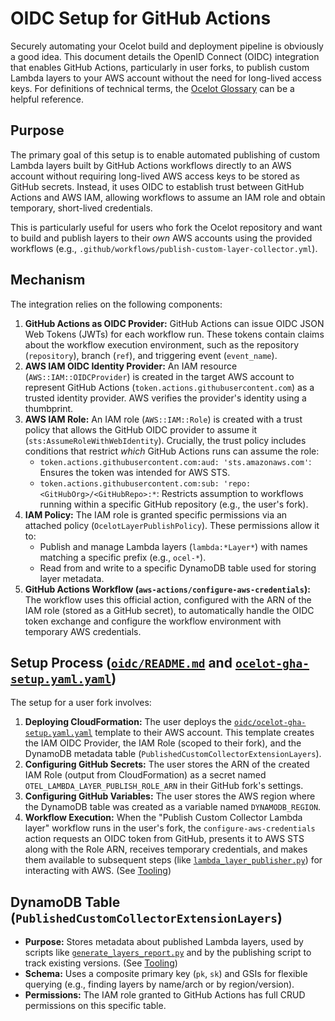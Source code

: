 # OIDC Setup for GitHub Actions

Securely automating your Ocelot build and deployment pipeline is obviously a good idea. This document details the OpenID Connect (OIDC) integration that enables GitHub Actions, particularly in user forks, to publish custom Lambda layers to your AWS account without the need for long-lived access keys. For definitions of technical terms, the [Ocelot Glossary](./glossary.md) can be a helpful reference.

## Purpose

The primary goal of this setup is to enable automated publishing of custom Lambda layers built by GitHub Actions workflows directly to an AWS account without requiring long-lived AWS access keys to be stored as GitHub secrets. Instead, it uses OIDC to establish trust between GitHub Actions and AWS IAM, allowing workflows to assume an IAM role and obtain temporary, short-lived credentials.

This is particularly useful for users who fork the Ocelot repository and want to build and publish layers to their *own* AWS accounts using the provided workflows (e.g., `.github/workflows/publish-custom-layer-collector.yml`).

## Mechanism

The integration relies on the following components:

1.  **GitHub Actions as OIDC Provider:** GitHub Actions can issue OIDC JSON Web Tokens (JWTs) for each workflow run. These tokens contain claims about the workflow execution environment, such as the repository (`repository`), branch (`ref`), and triggering event (`event_name`).
2.  **AWS IAM OIDC Identity Provider:** An IAM resource (`AWS::IAM::OIDCProvider`) is created in the target AWS account to represent GitHub Actions (`token.actions.githubusercontent.com`) as a trusted identity provider. AWS verifies the provider's identity using a thumbprint.
3.  **AWS IAM Role:** An IAM role (`AWS::IAM::Role`) is created with a trust policy that allows the GitHub OIDC provider to assume it (`sts:AssumeRoleWithWebIdentity`). Crucially, the trust policy includes conditions that restrict *which* GitHub Actions runs can assume the role:
    -   `token.actions.githubusercontent.com:aud: 'sts.amazonaws.com'`: Ensures the token was intended for AWS STS.
    -   `token.actions.githubusercontent.com:sub: 'repo:<GitHubOrg>/<GitHubRepo>:*`: Restricts assumption to workflows running within a specific GitHub repository (e.g., the user's fork).
4.  **IAM Policy:** The IAM role is granted specific permissions via an attached policy (`OcelotLayerPublishPolicy`). These permissions allow it to:
    -   Publish and manage Lambda layers (`lambda:*Layer*`) with names matching a specific prefix (e.g., `ocel-*`).
    -   Read from and write to a specific DynamoDB table used for storing layer metadata.
5.  **GitHub Actions Workflow (`aws-actions/configure-aws-credentials`):** The workflow uses this official action, configured with the ARN of the IAM role (stored as a GitHub secret), to automatically handle the OIDC token exchange and configure the workflow environment with temporary AWS credentials.

## Setup Process ([`oidc/README.md`](../oidc/README.md) and [`ocelot-gha-setup.yaml.yaml`](../oidc/ocelot-gha-setup.yaml.yaml))

The setup for a user fork involves:

1.  **Deploying CloudFormation:** The user deploys the [`oidc/ocelot-gha-setup.yaml.yaml`](../oidc/ocelot-gha-setup.yaml.yaml) template to their AWS account. This template creates the IAM OIDC Provider, the IAM Role (scoped to their fork), and the DynamoDB metadata table (`PublishedCustomCollectorExtensionLayers`).
2.  **Configuring GitHub Secrets:** The user stores the ARN of the created IAM Role (output from CloudFormation) as a secret named `OTEL_LAMBDA_LAYER_PUBLISH_ROLE_ARN` in their GitHub fork's settings.
3.  **Configuring GitHub Variables:** The user stores the AWS region where the DynamoDB table was created as a variable named `DYNAMODB_REGION`.
4.  **Workflow Execution:** When the "Publish Custom Collector Lambda layer" workflow runs in the user's fork, the `configure-aws-credentials` action requests an OIDC token from GitHub, presents it to AWS STS along with the Role ARN, receives temporary credentials, and makes them available to subsequent steps (like [`lambda_layer_publisher.py`](./tooling.md#4-toolsscriptslambda_layer_publisherpy)) for interacting with AWS. (See [Tooling](./tooling.md))

## DynamoDB Table (`PublishedCustomCollectorExtensionLayers`)

-   **Purpose:** Stores metadata about published Lambda layers, used by scripts like [`generate_layers_report.py`](./tooling.md#6-other-scripts-toolstoolsscripts) and by the publishing script to track existing versions. (See [Tooling](./tooling.md))
-   **Schema:** Uses a composite primary key (`pk`, `sk`) and GSIs for flexible querying (e.g., finding layers by name/arch or by region/version).
-   **Permissions:** The IAM role granted to GitHub Actions has full CRUD permissions on this specific table.
